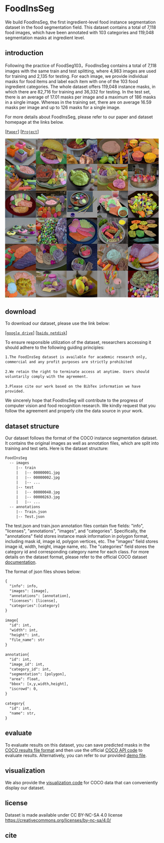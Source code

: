 # FoodInsSeg

We build FoodInsSeg, the first ingredient-level food instance segmentation dataset in the food segmentation field. This dataset contains a total of 7,118 food images, which have been annotated with 103 categories and 119,048 segmentation masks at ingredient level.

## introduction

Following the practice of FoodSeg103，FoodInsSeg contains a total of 7,118 images with the same train and test splitting, where 4,983 images are used for training and 2,135 for testing. For each image, we provide individual masks for food items and label each item with one of the 103 food ingredient categories. The whole dataset offers 119,048 instance masks, in which there are 82,716 for training and 36,332 for testing. In the test set, there is an average of 17.01 masks per image and a maximum of 186 masks in a single image. Whereas in the training set, there are on average 16.59 masks per image and up to 126 masks for a single image.

For more details about FoodInsSeg, please refer to our paper and dataset homepage at the links below. 

[[`Paper`]()] 
[[`Project`](https://laura990501.github.io/FoodInsSeg_dataset/)]

![FoodInsSeg samples](Fig1_mini_1.jpg)


## download
To download our dataset, please use the link below:

[[`google drive`](https://drive.google.com/file/d/1Wa8_j4flJOMM6a2QGpiPga0r1GC__Rg2/view?usp=drive_link)]
[[`baidu netdisk`](https://pan.baidu.com/s/1AOokTFEq3C_Gdcan2y-X-w?pwd=zsju )]

To ensure responsible utilization of the dataset, researchers accessing it should adhere to the following guiding principles:

    1.The FoodInsSeg dataset is available for academic research only, commercial and any profit purposes are strictly prohibited
    
    2.We retain the right to terminate access at anytime. Users should voluntarily comply with the agreement.
    
    3.Please cite our work based on the BibTex information we have provided.

We sincerely hope that FoodInsSeg will contribute to the progress of computer vision and food recognition research. We kindly request that you follow the agreement and properly cite the data source in your work.
## dataset structure

Our dataset follows the format of the COCO instance segmentation dataset. It contains the original images as well as annotation files, which are split into training and test sets. Here is the dataset structure: 
````
FoodInsSeg
  -- images
     |-- train
     |   |-- 00000001.jpg
     |   |-- 00000002.jpg 
     |   |-- ...  
     |-- test
     |   |-- 00000048.jpg
     |   |-- 00000263.jpg
     |   |-- ... 
  -- annotations
     |-- Train.json
     |-- Test.json
````

The test.json and train.json annotation files contain five fields: "info", "licenses", "annotations", "images", and "categories". Specifically, the "annotations" field stores instance mask information in polygon format, including mask id, image id, polygon vertices, etc. The "images" field stores image id, width, height, image name, etc. The "categories" field stores the category id and corresponding category name for each class. For more details on the dataset format, please refer to the official COCO dataset [documentation](https://cocodataset.org/#format-data). 

The format of json files shows below:

````
{
  "info": info,
  "images": [image],
  "annotations": [annotation],
  "licenses": [license],
  "categories":[category]
}

image{
  "id": int,
  "width": int,
  "height": int,
  "file_name": str
}

annotation{
  "id": int,
  "image_id": int,
  "category_id": int,
  "segmentation": [polygon],
  "area": float,
  "bbox": [x,y,width,height],
  "iscrowd": 0,
}

category{
  "id": int,
  "name": str,
}
````

## evaluate

To evaluate results on this dataset, you can save predicted masks in the [COCO results file format](https://cocodataset.org/#format-results) and then use the official [COCO API code](https://github.com/cocodataset/cocoapi/blob/master/PythonAPI/pycocotools/cocoeval.py) to evaluate results. Alternatively, you can refer to our provided [demo file](https://github.com/jamesjg/FoodInsSeg/blob/main/eval.py).

## visualization

We also provide the [visualization code](https://github.com/jamesjg/FoodInsSeg/blob/main/visualize.py) for COCO data that can conveniently display our dataset.

## license

Dataset is made available under CC BY-NC-SA 4.0 license
https://creativecommons.org/licenses/by-nc-sa/4.0/

## cite 
